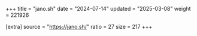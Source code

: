 +++
title = "jano.sh"
date = "2024-07-14"
updated = "2025-03-08"
weight = 221926

[extra]
source = "https://jano.sh/"
ratio = 27
size = 217
+++
